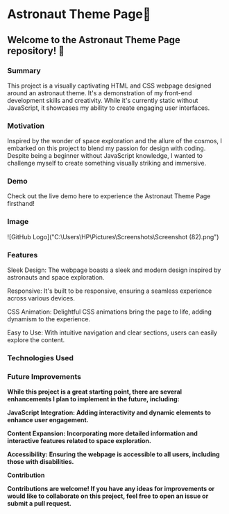 <h1>Astronaut Theme Page🚀</h1>


<h2>Welcome to the Astronaut Theme Page repository! 🚀</h2>

<h3>Summary</h3>
This project is a visually captivating HTML and CSS webpage designed around an astronaut theme. It's a demonstration of my front-end development skills and creativity. While it's currently static without JavaScript, it showcases my ability to create engaging user interfaces.

<h3>Motivation</h3>

Inspired by the wonder of space exploration and the allure of the cosmos, I embarked on this project to blend my passion for design with coding. Despite being a beginner without JavaScript knowledge, I wanted to challenge myself to create something visually striking and immersive.

<h3>Demo</h3>
Check out the live demo here to experience the Astronaut Theme Page firsthand!

<h3>Image</h3>
![GitHub Logo]("C:\Users\HP\Pictures\Screenshots\Screenshot (82).png")



<h3>Features</h3>

Sleek Design: The webpage boasts a sleek and modern design inspired by astronauts and space exploration.

Responsive: It's built to be responsive, ensuring a seamless experience across various devices.

CSS Animation: Delightful CSS animations bring the page to life, adding dynamism to the experience.

Easy to Use: With intuitive navigation and clear sections, users can easily explore the content.


<h3>Technologies Used</h3>

<b HTML5
CSS3>


<h3>Future Improvements</h3>

While this project is a great starting point, there are several enhancements I plan to implement in the future, including:

JavaScript Integration: Adding interactivity and dynamic elements to enhance user engagement.

Content Expansion: Incorporating more detailed information and interactive features related to space exploration.

Accessibility: Ensuring the webpage is accessible to all users, including those with disabilities.

Contribution

Contributions are welcome! If you have any ideas for improvements or would like to collaborate on this project, feel free to open an issue or submit a pull request.
